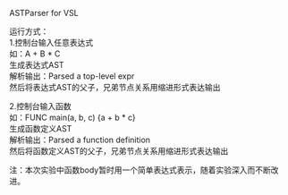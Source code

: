  ASTParser for VSL

运行方式：  
1.控制台输入任意表达式  
如：A + B * C  
生成表达式AST  
解析输出：Parsed a top-level expr  
然后将表达式AST的父子，兄弟节点关系用缩进形式表达输出  

2.控制台输入函数  
如：FUNC main(a, b, c) {a + b * c}  
生成函数定义AST  
解析输出：Parsed a function definition  
然后将函数定义AST的父子，兄弟节点关系用缩进形式表达输出  

注：本次实验中函数body暂时用一个简单表达式表示，随着实验深入而不断改进。
